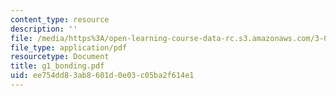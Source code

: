 ```yaml
---
content_type: resource
description: ''
file: /media/https%3A/open-learning-course-data-rc.s3.amazonaws.com/3-014-materials-laboratory-fall-2006/ee754dd83ab8601d0e03c05ba2f614e1_g1_bonding.pdf
file_type: application/pdf
resourcetype: Document
title: g1_bonding.pdf
uid: ee754dd8-3ab8-601d-0e03-c05ba2f614e1
---
```

